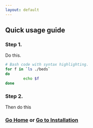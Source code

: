 ```yaml
---
layout: default
---
```


## Quick usage guide

### Step 1.
Do this.

```bash
# Bash code with syntax highlighting.
for f in `ls ./beds`
do
        echo $f
done
```


### Step 2.
Then do this




### [Go Home](./) or [Go to Installation](./installation.html) 
